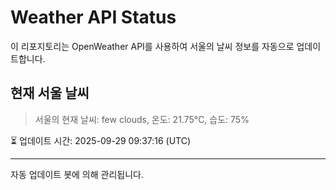 
# Weather API Status

이 리포지토리는 OpenWeather API를 사용하여 서울의 날씨 정보를 자동으로 업데이트합니다.

## 현재 서울 날씨
> 서울의 현재 날씨: few clouds, 온도: 21.75°C, 습도: 75%

⏳ 업데이트 시간: 2025-09-29 09:37:16 (UTC)

---
자동 업데이트 봇에 의해 관리됩니다.
